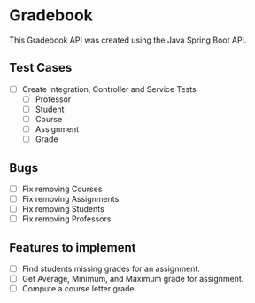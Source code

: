 # Gradebook

This Gradebook API was created using the Java Spring Boot API.

## Test Cases

- [ ] Create Integration, Controller and Service Tests
  - [ ] Professor
  - [ ] Student
  - [ ] Course
  - [ ] Assignment
  - [ ] Grade

## Bugs

- [ ] Fix removing Courses
- [ ] Fix removing Assignments
- [ ] Fix removing Students
- [ ] Fix removing Professors

## Features to implement

- [ ] Find students missing grades for an assignment.
- [ ] Get Average, Minimum, and Maximum grade for assignment.
- [ ] Compute a course letter grade.
